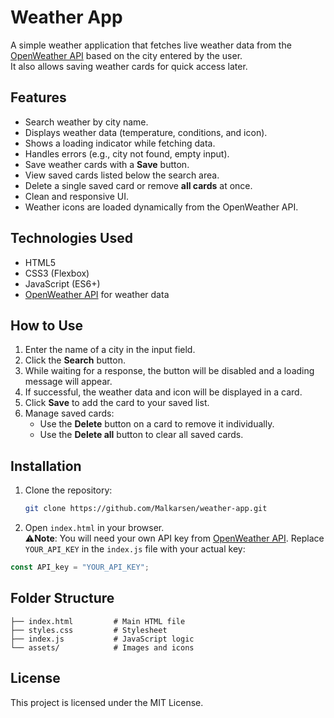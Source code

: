 # Weather App

A simple weather application that fetches live weather data from the [OpenWeather API](https://openweathermap.org/) based on the city entered by the user.  
It also allows saving weather cards for quick access later.

## Features

- Search weather by city name.
- Displays weather data (temperature, conditions, and icon).
- Shows a loading indicator while fetching data.
- Handles errors (e.g., city not found, empty input).
- Save weather cards with a **Save** button.
- View saved cards listed below the search area.
- Delete a single saved card or remove **all cards** at once.
- Clean and responsive UI.
- Weather icons are loaded dynamically from the OpenWeather API.

## Technologies Used

- HTML5
- CSS3 (Flexbox)
- JavaScript (ES6+)
- [OpenWeather API](https://openweathermap.org/) for weather data

## How to Use

1. Enter the name of a city in the input field.
2. Click the **Search** button.
3. While waiting for a response, the button will be disabled and a loading message will appear.
4. If successful, the weather data and icon will be displayed in a card.
5. Click **Save** to add the card to your saved list.
6. Manage saved cards:
   - Use the **Delete** button on a card to remove it individually.
   - Use the **Delete all** button to clear all saved cards.

## Installation

1. Clone the repository:
   ```bash
   git clone https://github.com/Malkarsen/weather-app.git
   ```

2. Open `index.html` in your browser.  
⚠️**Note**: You will need your own API key from [OpenWeather API](https://openweathermap.org/).
Replace `YOUR_API_KEY` in the `index.js` file with your actual key:
```js
const API_key = "YOUR_API_KEY";
```

## Folder Structure

```
├── index.html         # Main HTML file
├── styles.css         # Stylesheet
├── index.js           # JavaScript logic
└── assets/            # Images and icons
```

## License

This project is licensed under the MIT License.
